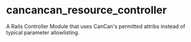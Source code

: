 # cancancan_resource_controller
A Rails Controller Module that uses CanCan's permitted attribs instead of typical parameter allowlisting.
